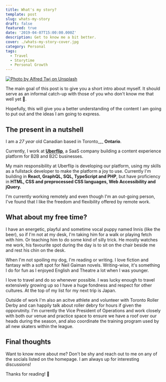 ```yaml
---
title: What's my story?
template: post
slug: whats-my-story
draft: false
featured: true
date: '2019-04-07T15:00:00.000Z'
description: Get to know me a bit better.
cover: ./whats-my-story-cover.jpg
category: Personal
tags:
  - Travel
  - Storytime
  - Personal Growth
---
```

[![Photo by Alfred Twj on Unsplash](/whats-my-story-cover.jpg)](https://bit.ly/2PxBQzW)

The main goal of this post is to give you a short intro about myself. It should serve as an informal catch-up with those of you who don't know me that well yet 🙂.

Hopefully, this will give you a better understanding of the content I am going to put out and the ideas I am going to express.

## The present in a nutshell

I am a _27 year_ old Canadian based in Toronto_,_ **Ontario**.

Currently, I work at [**Uberflip**](https://www.uberflip.com), a SaaS company building a content experience platform for B2B and B2C businesses.

My main responsibility at Uberflip is developing our platform, using my skills as a fullstack developer to make the platform a joy to use. Currently I'm building in **React, GraphQL, SQL, TypeScript and PHP**, but have proficiency in **HTML, CSS and preprocessed CSS languages, Web Accessibility and jQuery.**

I'm currently working remotely and even though I'm an out-going person, I've found that I like the freedom and flexibility offered by remote work. 

## What about my free time?

I have an energetic, playful and sometime vocal puppy named Innis (like the beer), so if I'm not at my desk, I'm taking him for a walk or playing fetch with him. Or teaching him to do some kind of silly trick. He mostly watches me work, his favourite spot during the day is to sit on the chair beside me and rest his chin on the desk. 

When I'm not spoiling my dog, I'm reading or writing. I love fiction and fantasy with a soft spot for Neil Gaiman novels. Writing-wise, it's something I do for fun as I enjoyed English and Theatre a lot when I was younger. 

I love to travel and do so whenever possible. I was lucky enough to travel extensively growing up so I have a huge fondness and respect for other cultures. At the top of my list for my next trip is Japan. 

Outside of work I'm also an acitve athlete and volunteer with Toronto Roller Derby and can happily talk about roller debry for hours if given the opporutnity. I'm currently the Vice President of Operations and work closely with both our venue and practice space to ensure we have a roof over our heads during the season, and also coordinate the training program used by all new skaters within the league.

## Final thoughts

Want to know more about me? Don't be shy and reach out to me on any of the socials listed on the homepage. I am always up for interesting discussions!

Thanks for reading! 🙏
